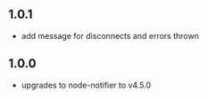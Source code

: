 ## 1.0.1
- add message for disconnects and errors thrown

## 1.0.0
- upgrades to node-notifier to v4.5.0
